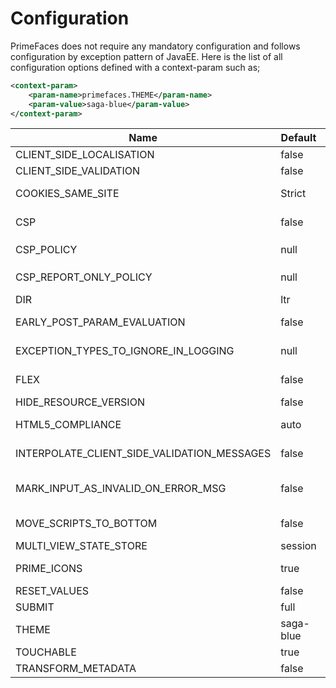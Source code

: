 # Configuration

PrimeFaces does not require any mandatory configuration and follows configuration by exception
pattern of JavaEE. Here is the list of all configuration options defined with a context-param such as;

```xml
<context-param>
    <param-name>primefaces.THEME</param-name>
    <param-value>saga-blue</param-value>
</context-param>
```


| Name | Default   | Description |
| --- |-----------| --- |
| CLIENT_SIDE_LOCALISATION | false     | Adds `"locales/locale-" + locale.getLanguage() + ".js"` automatically for your locale. |
| CLIENT_SIDE_VALIDATION | false     | Enables/disables global client side validation . |
| COOKIES_SAME_SITE | Strict    | Defines the SameSite value for all cookies, which will be added by PrimeFaces. Only supported in Faces 4.0 or higher. |
| CSP | false     | Enable Content Security Policy to prevent cross-site scripting (XSS), clickjacking and other code injection attacks. Values `true`, `false`, `reportOnly` and `policyProvided` |
| CSP_POLICY | null      | Custom CSP Policy that allows you to allowlist sites that you need JavaScript from such as `script-src 'self' https: *.googleapis.com` |
| CSP_REPORT_ONLY_POLICY | null      | When CSP is `reportOnly` this can be a directive for report only back to a URI endpoint like `report-uri /csp-violation-report-endpoint/`. |
| DIR | ltr       | Defines orientation; 'ltr' or 'rtl' for right-to-left support. |
| EARLY_POST_PARAM_EVALUATION | false     | Make p:ajax behave like f:ajax for queued AJAX requests. See: https://github.com/primefaces/primefaces/issues/109 |
| EXCEPTION_TYPES_TO_IGNORE_IN_LOGGING | null      | Comma separated list of exceptions for PrimeExceptionHandler to ignore e.g. `jakarta.faces.application.ViewExpiredException,jakarta.persistence.RollbackException`. |
| FLEX | false     | Use PrimeFlex instead of Grid CSS in components with responsive-modes. (not implemented by all components yet) |
| HIDE_RESOURCE_VERSION | false     | Determines whether to hide version information in resource paths. |
| HTML5_COMPLIANCE | auto      | Mark true if you know your site is HTML5 doctype so PF won't render certain non-HTML5 compliant values like `text/javascript` on scripts |
| INTERPOLATE_CLIENT_SIDE_VALIDATION_MESSAGES | false     | Whether to load messages for the client side validation (CSV) from server via the MessageInterpolator. |
| MARK_INPUT_AS_INVALID_ON_ERROR_MSG | false     | Marks a input as invalid, when a FacesMessage is added for a UIInput with 'SEVERITY_ERROR'. This will show the red border on the client side, when the input is updated. |
| MOVE_SCRIPTS_TO_BOTTOM | false     | Moves all inline scripts to end of body tag for better performance and smaller HTML output.  Values `true`, `false` and `defer`. Defer will set the scripts to the `defer` script attribute. |
| MULTI_VIEW_STATE_STORE | session   | Store MultiViewState per Session ('session') or per ClientWindow ('client-window') |
| PRIME_ICONS | true      | Auto includes PrimeIcons font based icons. True by default for most themes use PrimeIcons. Only disable if you know you do not use PrimeIcons. |
| RESET_VALUES | false     | When enabled, AJAX updated inputs are always reset. |
| SUBMIT | full      | Defines ajax submit mode; 'full' or 'partial'. |
| THEME | saga-blue | Theme of the application. |
| TOUCHABLE | true      | Globally enables/disables touch support on browsers that support touch. |
| TRANSFORM_METADATA | false     | Transforms bean validation metadata to HTML attributes. |
